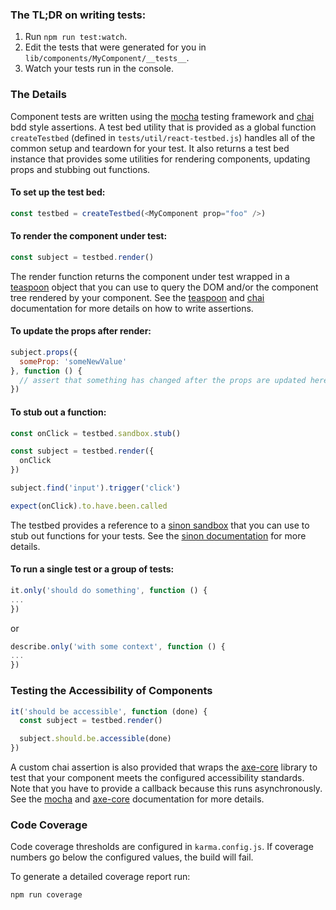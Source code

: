 ### The TL;DR on writing tests:

1. Run `npm run test:watch`.
2. Edit the tests that were generated for you in `lib/components/MyComponent/__tests__`.
3. Watch your tests run in the console.

### The Details

Component tests are written using the [mocha](https://mochajs.org/) testing framework and [chai](http://chaijs.com/api/bdd/) bdd style assertions. A test bed utility that is provided as a global function `createTestbed` (defined in `tests/util/react-testbed.js`)
handles all of the common setup and teardown for your test. It also returns a test bed instance that provides some utilities for rendering components, updating props and stubbing out functions.

#### To set up the test bed:

```javascript
const testbed = createTestbed(<MyComponent prop="foo" />)
```

#### To render the component under test:

```javascript
const subject = testbed.render()
```

The render function returns the component under test wrapped in a [teaspoon](https://github.com/jquense/teaspoon) object
that you can use to query the DOM and/or the component tree rendered by your component. See the [teaspoon](https://github.com/jquense/teaspoon) and [chai](http://chaijs.com/api/bdd/) documentation for more details on how to write assertions.

#### To update the props after render:

```javascript
subject.props({
  someProp: 'someNewValue'
}, function () {
  // assert that something has changed after the props are updated here
})
```

#### To stub out a function:

```javascript
const onClick = testbed.sandbox.stub()

const subject = testbed.render({
  onClick
})

subject.find('input').trigger('click')

expect(onClick).to.have.been.called
```

The testbed provides a reference to a [sinon sandbox](http://sinonjs.org/docs/#sandbox) that you can use to stub out functions for your tests. See the [sinon documentation](http://sinonjs.org/docs/) for more details.

#### To run a single test or a group of tests:

```javascript
it.only('should do something', function () {
...
})
```
or

```javascript
describe.only('with some context', function () {
...
})
```

### Testing the Accessibility of Components

```javascript
it('should be accessible', function (done) {
  const subject = testbed.render()

  subject.should.be.accessible(done)
})
```

A custom chai assertion is also provided that wraps the [axe-core](https://github.com/dequelabs/axe-core) library to test that your component meets the configured accessibility standards. Note that you have to provide a callback because this runs asynchronously. See the [mocha](https://mochajs.org/#asynchronous-code) and [axe-core](https://github.com/dequelabs/axe-core) documentation for more details.


### Code Coverage

Code coverage thresholds are configured in `karma.config.js`. If coverage numbers go below the configured values, the build
will fail.

To generate a detailed coverage report run:

```bash
npm run coverage
```

